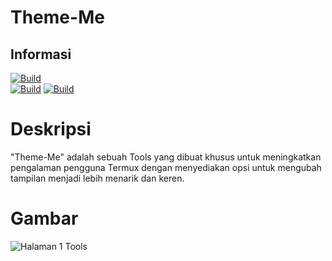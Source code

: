 # Theme-Me

## Informasi
[![Build](https://img.shields.io/badge/Author%20By-Zidan%20IDz-blue?style=for-the-badge&logo=appveyor)]()<br>
[![Build](https://img.shields.io/badge/THEME-ME-blue.svg?maxAge=259200)](https://link-ke-halaman-tema)
[![Build](https://img.shields.io/badge/Code-Python3.11.6-blue.svg)]()

# Deskripsi
"Theme-Me" adalah sebuah Tools yang dibuat khusus untuk meningkatkan pengalaman pengguna Termux dengan menyediakan opsi untuk mengubah tampilan menjadi lebih menarik dan keren.<br>

# Gambar
![Halaman 1 Tools](https://i.ibb.co/PTfRpCV/Screenshot-20231209-133957-2.png)
